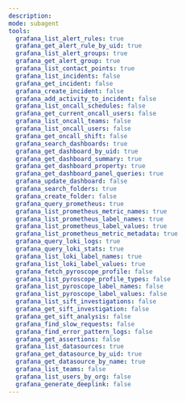 ```yaml
---
description: 
mode: subagent
tools:
  grafana_list_alert_rules: true
  grafana_get_alert_rule_by_uid: true
  grafana_list_alert_groups: true
  grafana_get_alert_group: true
  grafana_list_contact_points: true
  grafana_list_incidents: false
  grafana_get_incident: false
  grafana_create_incident: false
  grafana_add_activity_to_incident: false
  grafana_list_oncall_schedules: false
  grafana_get_current_oncall_users: false
  grafana_list_oncall_teams: false
  grafana_list_oncall_users: false
  grafana_get_oncall_shift: false
  grafana_search_dashboards: true
  grafana_get_dashboard_by_uid: true
  grafana_get_dashboard_summary: true
  grafana_get_dashboard_property: true
  grafana_get_dashboard_panel_queries: true
  grafana_update_dashboard: false
  grafana_search_folders: true
  grafana_create_folder: false
  grafana_query_prometheus: true
  grafana_list_prometheus_metric_names: true
  grafana_list_prometheus_label_names: true
  grafana_list_prometheus_label_values: true
  grafana_list_prometheus_metric_metadata: true
  grafana_query_loki_logs: true
  grafana_query_loki_stats: true
  grafana_list_loki_label_names: true
  grafana_list_loki_label_values: true
  grafana_fetch_pyroscope_profile: false
  grafana_list_pyroscope_profile_types: false
  grafana_list_pyroscope_label_names: false
  grafana_list_pyroscope_label_values: false
  grafana_list_sift_investigations: false
  grafana_get_sift_investigation: false
  grafana_get_sift_analysis: false
  grafana_find_slow_requests: false
  grafana_find_error_pattern_logs: false
  grafana_get_assertions: false
  grafana_list_datasources: true
  grafana_get_datasource_by_uid: true
  grafana_get_datasource_by_name: true
  grafana_list_teams: false
  grafana_list_users_by_org: false
  grafana_generate_deeplink: false
---
```

